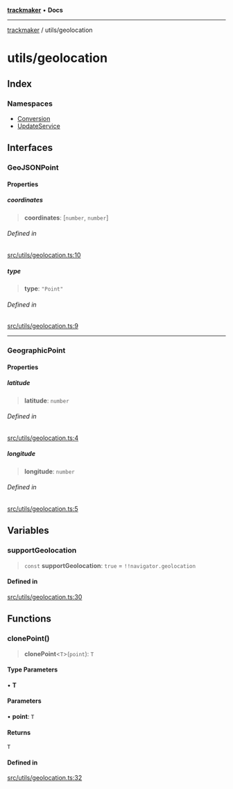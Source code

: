 [**trackmaker**](../../README.md) • **Docs**

***

[trackmaker](../../modules.md) / utils/geolocation

# utils/geolocation

## Index

### Namespaces

- [Conversion](namespaces/Conversion.md)
- [UpdateService](namespaces/UpdateService.md)

## Interfaces

### GeoJSONPoint

#### Properties

##### coordinates

> **coordinates**: [`number`, `number`]

###### Defined in

[src/utils/geolocation.ts:10](https://github.com/Anson2251/trackmaker/blob/542e2b29ae5b4a888f6d924839d95f01680fd96f/src/utils/geolocation.ts#L10)

##### type

> **type**: `"Point"`

###### Defined in

[src/utils/geolocation.ts:9](https://github.com/Anson2251/trackmaker/blob/542e2b29ae5b4a888f6d924839d95f01680fd96f/src/utils/geolocation.ts#L9)

***

### GeographicPoint

#### Properties

##### latitude

> **latitude**: `number`

###### Defined in

[src/utils/geolocation.ts:4](https://github.com/Anson2251/trackmaker/blob/542e2b29ae5b4a888f6d924839d95f01680fd96f/src/utils/geolocation.ts#L4)

##### longitude

> **longitude**: `number`

###### Defined in

[src/utils/geolocation.ts:5](https://github.com/Anson2251/trackmaker/blob/542e2b29ae5b4a888f6d924839d95f01680fd96f/src/utils/geolocation.ts#L5)

## Variables

### supportGeolocation

> `const` **supportGeolocation**: `true` = `!!navigator.geolocation`

#### Defined in

[src/utils/geolocation.ts:30](https://github.com/Anson2251/trackmaker/blob/542e2b29ae5b4a888f6d924839d95f01680fd96f/src/utils/geolocation.ts#L30)

## Functions

### clonePoint()

> **clonePoint**\<`T`\>(`point`): `T`

#### Type Parameters

• **T**

#### Parameters

• **point**: `T`

#### Returns

`T`

#### Defined in

[src/utils/geolocation.ts:32](https://github.com/Anson2251/trackmaker/blob/542e2b29ae5b4a888f6d924839d95f01680fd96f/src/utils/geolocation.ts#L32)
